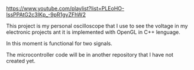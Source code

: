 https://www.youtube.com/playlist?list=PLEoHO-IssPPAtG2c3IKp_-9pR1gyZFhW2

This project is my personal oscilloscope that I use to see the voltage in my
electronic projects ant it is implemented with OpenGL in C++ lenguage.

In this moment is functional for two signals.

The microcontroller code will be in another repository that I have not created yet.